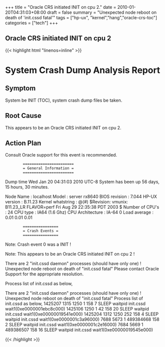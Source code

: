 +++
title = "Oracle CRS initiated INIT on cpu 2."
date = 2010-01-20T04:31:03+08:00
draft = false
summary = "Unexpected node reboot on death of 'init.cssd fatal'"
tags = ["hp-ux", "kernel","hang","oracle-crs-toc"]
categories = ["tech"]
+++
## Oracle CRS initiated INIT on cpu 2

{{< highlight html "linenos=inline" >}}

System Crash Dump Analysis Report
=================================

Symptom
-------
 System be INIT (TOC), system crash dump files be taken.
 
Root Cause
----------
 This appears to be an Oracle CRS initiated INIT on cpu 2.

Action Plan
-----------
 Consult Oracle support for this event is recommended.

			=======================
			= General Information =
			=======================

Dump time Wed Jan 20 04:31:03 2010 UTC-8
System has been up 56 days, 15 hours, 30 minutes.

Node Name         : localhost
Model             : server rx8640
BIOS revision     : 7.044
HP-UX version     : B.11.23
Kernel whatstring : @(#) $Revision: vmunix:    
                    B11.23_LR FLAVOR=perf Fri Aug 29 22:35:38 PDT 2003 $
Number of CPU's   : 24
CPU type          : IA64 (1.6 Ghz)
CPU Architecture  : IA-64 0
Load average      : 0.01  0.01  0.01  

			================
			= Crash Events =
			================

Note: Crash event 0 was a INIT !

Note: This appears to be an Oracle CRS initiated INIT on cpu 2 !

There are 2 "init.cssd daemon" processes (should have only one) !
Unexpected node reboot on death of "init.cssd fatal"
Please contact Oracle Support for the appropriate resolution.

Process list of init.cssd as below,

There are 2 "init.cssd daemon" processes (should have only one) !
Unexpected node reboot on death of "init.cssd fatal"
Process list of init.cssd as below,
1425207 1315  1250  1         158  7   SLEEP waitpid        init.cssd
                                             wait1(0xe0000001ebc8c000)
1425106 1250  1     42        158  20  SLEEP waitpid        init.cssd
                                             wait1(0xe00000019541e000)
1425204 1312  1250  252       158  4   SLEEP waitpid        init.cssd
                                             wait1(0xe0000001c3a96000)
7688    5673  1     489384668 158  2   SLEEP waitpid        init.cssd
                                             wait1(0xe0000001c2e16000)
7684    5669  1     489386507 158  16  SLEEP waitpid        init.cssd
                                             wait1(0xe00000019545e000)

{{< /highlight >}}